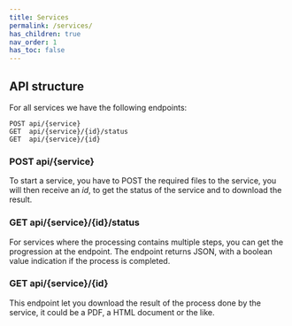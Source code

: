 ```yaml
---
title: Services
permalink: /services/
has_children: true
nav_order: 1
has_toc: false
---
```


## API structure
For all services we have the following endpoints:
```
POST api/{service}
GET  api/{service}/{id}/status
GET  api/{service}/{id}
```
### POST api/{service}
To start a service, you have to POST the required files to the service, you will then receive an _id_, to get the status of the service and to download the result.

### GET  api/{service}/{id}/status
For services where the processing contains multiple steps, you can get the progression at the endpoint. The endpoint returns JSON, with a boolean value indication if the process is completed.

### GET  api/{service}/{id}
This endpoint let you download the result of the process done by the service, it could be a PDF, a HTML document or the like.
